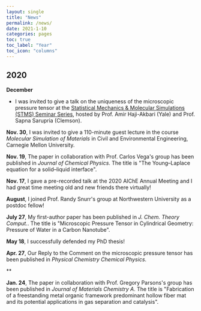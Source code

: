 ```yaml
---
layout: single
title: "News"
permalink: /news/
date: 2021-1-10
categories: pages
toc: true
toc_label: "Year"
toc_icon: "columns"
---
```

## 2020
**December** 
- I was invited to give a talk on the uniqueness of the microscopic pressure tensor at the [Statistical Mechanics & Molecular Simulations (STMS) Seminar Series](https://lu.ma/qyzdeu6p), hosted by Prof. Amir Haji-Akbari (Yale) and Prof. Sapna Sarupria (Clemson).

**Nov. 30**, I was invited to give a 110-minute guest lecture in the course *Molecular Simulation of Materials* in Civil and Environmental Engineering, Carnegie Mellon University.

**Nov. 19**, The paper in collaboration with Prof. Carlos Vega's group has been published in *Journal of Chemical Physics*. The title is "The Young–Laplace equation for a solid–liquid interface".

**Nov. 17**, I gave a pre-recorded talk at the 2020 AIChE Annual Meeting and I had great time meeting old and new friends there virtually!


**August**, I joined Prof. Randy Snurr's group at Northwestern University as a postdoc fellow!

**July 27**, My first-author paper has been published in *J. Chem. Theory Comput.*. The title is "Microscopic Pressure Tensor in Cylindrical Geometry: Pressure of Water in a Carbon Nanotube".

**May 18**, I successfully defended my PhD thesis! 

**Apr. 27**, Our Reply to the Comment on the microscopic pressure tensor has been published in *Physical Chemistry Chemical Physics*. 

**

**Jan. 24**, The paper in collaboration with Prof. Gregory Parsons's group has been published in *Journal of Materials Chemistry A*. The title is "Fabrication of a freestanding metal organic framework predominant hollow fiber mat and its potential applications in gas separation and catalysis".


